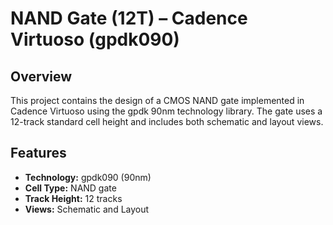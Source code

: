 # NAND Gate (12T) – Cadence Virtuoso (gpdk090)

## Overview

This project contains the design of a CMOS NAND gate implemented in Cadence Virtuoso using the gpdk 90nm technology library. The gate uses a 12-track standard cell height and includes both schematic and layout views.

## Features

- **Technology:** gpdk090 (90nm)
- **Cell Type:** NAND gate
- **Track Height:** 12 tracks
- **Views:** Schematic and Layout
